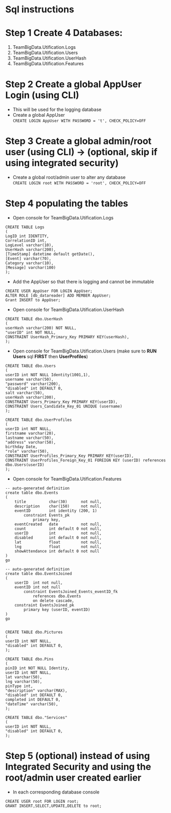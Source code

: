 # Sql instructions
# Step 1 Create 4 Databases:
1. TeamBigData.Utification.Logs
2. TeamBigData.Utification.Users
2. TeamBigData.Utification.UserHash
2. TeamBigData.Utification.Features
# Step 2 Create a global AppUser Login (using CLI)
* This will be used for the logging database 
* Create a global AppUser\
```CREATE LOGIN AppUser WITH PASSWORD = 't', CHECK_POLICY=OFF```
# Step 3 Create a global admin/root user (using CLI) -> (**optional**, **skip** if using integrated security)
* Create a global root/admin user to alter any database\
```CREATE LOGIN root WITH PASSWORD = 'root', CHECK_POLICY=OFF```
# Step 4 populating the tables
* Open console for TeamBigData.Utification.Logs
```
CREATE TABLE Logs
(
LogID int IDENTITY,
CorrelationID int,
LogLevel varchar(10),
UserHash varchar(200),
[TimeStamp] datetime default getDate(),
[Event] varchar(70),
Category varchar(10),
[Message] varchar(100)
);
```

* Add the AppUser so that there is logging and cannot be immutable
```
CREATE USER AppUser FOR LOGIN AppUser;
ALTER ROLE [db_datareader] ADD MEMBER AppUser;
Grant INSERT to AppUser;
```

* Open console for TeamBigData.Utification.UserHash
```
CREATE TABLE dbo.UserHash
(
userHash varchar(200) NOT NULL,
"userID" int NOT NULL,
CONSTRAINT UserHash_Primary_Key PRIMARY KEY(userHash),
);
```

* Open console for TeamBigData.Utification.Users (make sure to **RUN** **Users** sql **FIRST** then **UserProfiles**)
```
CREATE TABLE dbo.Users
(
userID int NOT NULL Identity(1001,1),
username varchar(50),
"password" varchar(200),
"disabled" int DEFAULT 0,
salt varchar(50),
userHash varchar(200),
CONSTRAINT Users_Primary_Key PRIMARY KEY(userID),
CONSTRAINT Users_Candidate_Key_01 UNIQUE (username)
);
```

```
CREATE TABLE dbo.UserProfiles
(
userID int NOT NULL,
firstname varchar(20),
lastname varchar(50),
"address" varchar(50),
birthday Date,
"role" varchar(50),
CONSTRAINT UserProfiles_Primary_Key PRIMARY KEY(userID),
CONSTRAINT UserProfiles_Foreign_Key_01 FOREIGN KEY (userID) references dbo.Users(userID)
);
```

* Open console for TeamBigData.Utification.Features
```
-- auto-generated definition
create table dbo.Events
(
    title          char(30)      not null,
    description    char(150)     not null,
    eventID        int identity (200, 1)
        constraint Events_pk
            primary key,
    eventCreated   date          not null,
    count          int default 0 not null,
    userID         int           not null,
    disabled       int default 0 not null,
    lat            float         not null,
    lng            float         not null,
    showAttendance int default 0 not null
)
go

-- auto-generated definition
create table dbo.EventsJoined
(
    userID  int not null,
    eventID int not null
        constraint EventsJoined_Events_eventID_fk
            references dbo.Events
            on delete cascade,
    constraint EventsJoined_pk
        primary key (userID, eventID)
)
go


CREATE TABLE dbo.Pictures
(
userID int NOT NULL,
"disabled" int DEFAULT 0,
);

CREATE TABLE dbo.Pins
(
pinID int NOT NULL Identity,
userID int NOT NULL,
lat varchar(50),
lng varchar(50),
pinType int,
"description" varchar(MAX),
"disabled" int DEFAULT 0,
completed int DEFAULT 0,
"dateTime" varchar(50),
);

CREATE TABLE dbo."Services"
(
userID int NOT NULL,
"disabled" int DEFAULT 0,
);
```

# Step 5 (optional) instead of using Integrated Security and using the root/admin user created earlier
* In each corresponding database console
```
CREATE USER root FOR LOGIN root;
GRANT INSERT,SELECT,UPDATE,DELETE to root;
```
